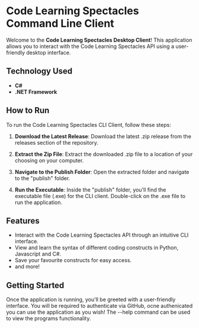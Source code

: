 # Code Learning Spectacles Command Line Client

Welcome to the **Code Learning Spectacles Desktop Client**! This application allows you to interact with the Code Learning Spectacles API using a user-friendly desktop interface.

## Technology Used
- **C#**
- **.NET Framework**

## How to Run
To run the Code Learning Spectacles CLI Client, follow these steps:

1. **Download the Latest Release**: Download the latest .zip release from the releases section of the repository.

2. **Extract the Zip File**: Extract the downloaded .zip file to a location of your choosing on your computer.

3. **Navigate to the Publish Folder**: Open the extracted folder and navigate to the "publish" folder.

4. **Run the Executable**: Inside the "publish" folder, you'll find the executable file (.exe) for the CLI client. Double-click on the .exe file to run the application.

## Features
- Interact with the Code Learning Spectacles API through an intuitive CLI interface.
- View and learn the syntax of different coding constructs in Python, Javascript and C#.
- Save your favourite constructs for easy access.
- and more!

## Getting Started
Once the application is running, you'll be greeted with a user-friendly interface. You will be required to authenticate via GitHub, ocne authenicated you can use the application as you wish!
The --help command can be used to view the programs functionality.
